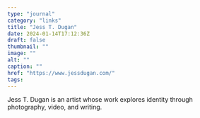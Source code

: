 ```yaml
---
type: "journal"
category: "links"
title: "Jess T. Dugan"
date: 2024-01-14T17:12:36Z
draft: false
thumbnail: ""
image: ""
alt: ""
caption: ""
href: "https://www.jessdugan.com/"
tags:
---
```


Jess T. Dugan is an artist whose work explores identity through photography, video, and writing.
